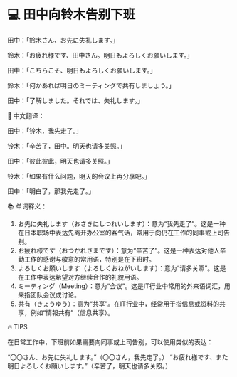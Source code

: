 # 💻 田中向铃木告别下班

田中：「鈴木さん、お先に失礼します。」

鈴木：「お疲れ様です、田中さん。明日もよろしくお願いします。」

田中：「こちらこそ、明日もよろしくお願いします。」

鈴木：「何かあれば明日のミーティングで共有しましょう。」

田中：「了解しました。それでは、失礼します。」

📝 中文翻译：

田中：「铃木，我先走了。」

铃木：「辛苦了，田中。明天也请多关照。」

田中：「彼此彼此，明天也请多关照。」

铃木：「如果有什么问题，明天的会议上再分享吧。」

田中：「明白了，那我先走了。」

📚 单词释义：

1. お先に失礼します（おさきにしつれいします）：意为“我先走了”。这是一种在日本职场中表达先离开办公室的客气话，常用于向仍在工作的同事或上司告别。
2. お疲れ様です（おつかれさまです）：意为“辛苦了”。这是一种表达对他人辛勤工作的感谢与敬意的常用语，特别是在下班时。
3. よろしくお願いします（よろしくおねがいします）：意为“请多关照”。这是在工作中表达希望对方继续合作的礼貌用语。
4. ミーティング（Meeting）：意为“会议”。这是IT行业中常用的外来语词汇，用来指团队会议或讨论。
5. 共有（きょうゆう）：意为“共享”。在IT行业中，经常用于指信息或资料的共享，例如“情報共有”（信息共享）。

🔥 TIPS

在日常工作中，下班前如果需要向同事或上司告别，可以使用类似的表达：

“〇〇さん、お先に失礼します。”（〇〇さん，我先走了。）
“お疲れ様です、また明日よろしくお願いします。”（辛苦了，明天也请多关照。）



